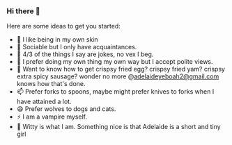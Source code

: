 ### Hi there 👋

Here are some ideas to get you started:

- 🔭 I like being in my own skin
- 🌱 Sociable but I only have acquaintances.
- 👯 4/3 of the things I say are jokes, no vex I beg.
- 🤔 I prefer doing my own thing my own way but I accept polite views.
- 💬 Want to know how to get crispsy fried egg? crispsy fried yam? crispsy extra spicy sausage? wonder no more @adelaideyeboah2@gmail.com knows how that's done.
- 📫 Prefer forks to spoons, maybe might prefer knives to forks when I have attained a lot.
- 😄 Prefer wolves to dogs and cats.
- ⚡ I am a vampire myself.
- 🌱 Witty is what I am.
Something nice is that Adelaide is a short and tiny girl